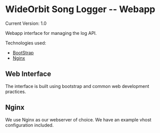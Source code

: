 # WideOrbit Song Logger -- Webapp

Current Version: 1.0

Webapp interface for managing the log API.

Technologies used:

- [BootStrap](https://getbootstrap.com/)
- [Nginx](https://nginx.org/en/)

## Web Interface

The interface is built using bootstrap and common web development practices.

## Nginx

We use Nginx as our webserver of choice. We have an example vhost configuration included.
